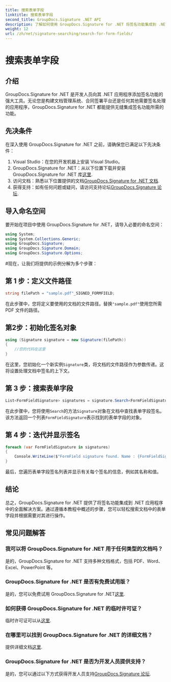 ```yaml
---
title: 搜索表单字段
linktitle: 搜索表单字段
second_title: GroupDocs.Signature .NET API
description: 了解如何使用 GroupDocs.Signature for .NET 将签名功能集成到 .NET 应用程序中。请按照我们的步骤进行无缝文档管理。
weight: 12
url: /zh/net/signature-searching/search-for-form-fields/
---
```


# 搜索表单字段

## 介绍
GroupDocs.Signature for .NET 是开发人员向其 .NET 应用程序添加签名功能的强大工具。无论您是构建文档管理系统、合同签署平台还是任何其他需要签名处理的应用程序，GroupDocs.Signature for .NET 都能提供无缝集成签名功能所需的功能。
## 先决条件
在深入使用 GroupDocs.Signature for .NET 之前，请确保您已满足以下先决条件：
1. Visual Studio：在您的开发机器上安装 Visual Studio。
2.  GroupDocs.Signature for .NET：从以下位置下载并安装 GroupDocs.Signature for .NET 库[这里](https://releases.groupdocs.com/signature/net/).
3. 访问文档：熟悉以下位置提供的文档[GroupDocs.Signature for .NET 文档](https://tutorials.groupdocs.com/signature/net/).
4. 获得支持：如有任何问题或疑问，请访问支持论坛[GroupDocs.Signature 论坛](https://forum.groupdocs.com/c/signature/13).

## 导入命名空间
要开始在项目中使用 GroupDocs.Signature for .NET，请导入必要的命名空间：
```csharp
using System;
using System.Collections.Generic;
using GroupDocs.Signature;
using GroupDocs.Signature.Domain;
using GroupDocs.Signature.Options;
```
#现在，让我们将提供的示例分解为多个步骤：
## 第 1 步：定义文件路径
```csharp
string filePath = "sample.pdf"_SIGNED_FORMFIELD;
```
在此步骤中，您将定义要使用的文档的文件路径。替换`"sample.pdf"`使用您所需 PDF 文件的路径。
## 第2步：初始化签名对象
```csharp
using (Signature signature = new Signature(filePath))
{
    //您的代码在这里
}
```
在这里，您初始化一个新实例`Signature`类，将文档的文件路径作为参数传递。这将设置处理文档中签名的上下文。
## 第 3 步：搜索表单字段
```csharp
List<FormFieldSignature> signatures = signature.Search<FormFieldSignature>(SignatureType.FormField);
```
在此步骤中，您将使用`Search`的方法`Signature`对象在文档中查找表单字段签名。该方法返回一个列表`FormFieldSignature`表示找到的表单字段的对象。
## 第 4 步：迭代并显示签名
```csharp
foreach (var FormFieldSignature in signatures)
{
    Console.WriteLine($"FormField signature found. Name : {FormFieldSignature.Name}. Value: {FormFieldSignature.Value}");
}
```
最后，您遍历表单字段签名列表并显示有关每个签名的信息，例如其名称和值。

## 结论
总之，GroupDocs.Signature for .NET 提供了将签名功能集成到 .NET 应用程序中的全面解决方案。通过遵循本教程中概述的步骤，您可以轻松搜索文档中的表单字段并根据需要对其进行操作。
## 常见问题解答
### 我可以将 GroupDocs.Signature for .NET 用于任何类型的文档吗？
是的，GroupDocs.Signature for .NET 支持多种文档格式，包括 PDF、Word、Excel、PowerPoint 等。
### GroupDocs.Signature for .NET 是否有免费试用版？
是的，您可以免费试用 GroupDocs.Signature for .NET[这里](https://releases.groupdocs.com/).
### 如何获得 GroupDocs.Signature for .NET 的临时许可证？
临时许可证可以从[这里](https://purchase.groupdocs.com/temporary-license/).
### 在哪里可以找到 GroupDocs.Signature for .NET 的详细文档？
提供详细文档[这里](https://tutorials.groupdocs.com/signature/net/).
### GroupDocs.Signature for .NET 是否为开发人员提供支持？
是的，您可以通过以下方式获得开发人员支持[GroupDocs.Signature 论坛](https://forum.groupdocs.com/c/signature/13).